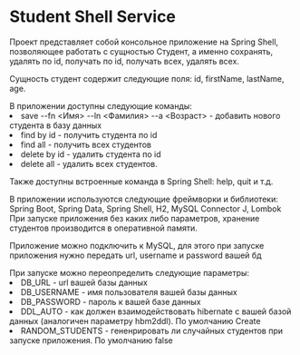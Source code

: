 <h1>Student Shell Service</h1>
<p>Проект представляет собой консольное приложение на Spring Shell, позволяющее работать с сущностью Студент,
а именно сохранять, удалять по id, получать по id, получать всех, удалять всех.</p>
<p>Сущность студент содержит следующие поля: id, firstName, lastName, age.</p>
В приложении доступны следующие команды:
<ui>
<li>save --fn <Имя> --ln <Фамилия> --a <Возраст> - добавить нового студента в базу данных</li>
<li>find by id <id> - получить студента по id
<li>find all - получить всех студентов
<li>delete by id <id> - удалить студента по id
<li>delete all - удалить всех студентов.
</ui>
<p>Также доступны встроенные команда в Spring Shell: help, quit и т.д.</p>
<p>В приложении используются следующие фреймворки и библиотеки: Spring Boot, Spring Data, Spring Shell, H2, MySQL Connector J, Lombok
При запуске приложения без каких либо параметров, хранение студентов производится в оперативной памяти.</p>
<p>Приложение можно подключить к MySQL, для этого при запуске приложения нужно передать url, username и password вашей бд</p>
При запуске можно переопределить следующие параметры:
<ui>
<li>DB_URL - url вашей базы данных</li>
<li>DB_USERNAME - имя пользователя вашей базы данных</li>
<li>DB_PASSWORD - пароль к вашей базе данных</li>
<li>DDL_AUTO - как должен взаимодействовать hibernate с вашей базой данных (аналогичен параметру hbm2ddl). По умолчанию Create</li>
<li>RANDOM_STUDENTS - гененрировать ли случайных студентов при запуске приложения. По умолчанию false</li>
</ui>
